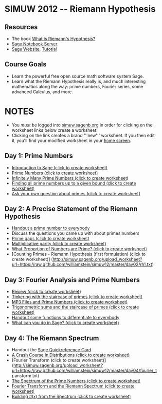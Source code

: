 SIMUW 2012 -- Riemann Hypothesis
================================

Resources
---------
  * The book [What is Riemann's Hypothesis?](http://wstein.org/rh/)
  * [Sage Notebook Server](http://simuw.sagenb.org)
  * [Sage Website](http://sagemath.org/), [Tutorial](http://www.sagemath.org/doc/tutorial/)
  
Course Goals
------------
  * Learn the powerful free open source math software system Sage.
  * Learn what the Riemann Hypothesis really is, and much interesting mathematics along the way: prime numbers, Fourier series, some advanced Calculus, and more.
  
NOTES
=====
  * You *must* be logged into [simuw.sagenb.org](http://simuw.sagenb.org) in order for clicking on the worksheet links below create a worksheet!
  * Clicking on the link creates a brand '''new''' worksheet.  If you then edit it, you'll find your modified worksheet in your [home screen](http://simuw.sagenb.org/home).

Day 1: Prime Numbers
--------------------
  * [Introduction to Sage (click to create worksheet)](http://simuw.sagenb.org/upload_worksheet?url=https://raw.github.com/williamstein/simuw12/master/day01/intro_to_sage.txt)
  * [Prime Numbers (click to create worksheet)](http://simuw.sagenb.org/upload_worksheet?url=https://raw.github.com/williamstein/simuw12/master/day01/prime_numbers.txt)
  * [Infinitely Many Prime Numbers (click to create worksheet)](http://simuw.sagenb.org/upload_worksheet?url=https://raw.github.com/williamstein/simuw12/master/day01/infinitely_many_primes.txt)
  * [Finding all prime numbers up to a given bound (click to create worksheet)](http://simuw.sagenb.org/upload_worksheet?url=https://raw.github.com/williamstein/simuw12/master/day01/finding_all_primes.txt)
  * [Ask your own question about primes (click to create worksheet)](http://simuw.sagenb.org/upload_worksheet?url=https://raw.github.com/williamstein/simuw12/master/day01/ask_your_own_question.txt)

Day 2: A Precise Statement of the Riemann Hypothesis
----------------------------------------------------
  * [Handout a prime number to everybody](https://github.com/williamstein/simuw12/blob/master/day02/primes.pdf?raw=true)
  * Discuss the questions you came up with about primes numbers
  * [Prime gaps (click to create worksheet)](http://simuw.sagenb.org/upload_worksheet?url=https://raw.github.com/williamstein/simuw12/master/day02/prime_gaps.txt)
  * [Multiplicative parity (click to create worksheet)](http://simuw.sagenb.org/upload_worksheet?url=https://raw.github.com/williamstein/simuw12/master/day02/multiplicative_parity.txt)
  * [What Proportion of Numbers are Prime? (click to create worksheet)](http://simuw.sagenb.org/upload_worksheet?url=https://raw.github.com/williamstein/simuw12/master/day02/prime_proportion.txt)
  * [Counting Primes - Riemann Hypothesis (first formulation) (click to create worksheet)] (http://simuw.sagenb.org/upload_worksheet?url=https://raw.github.com/williamstein/simuw12/master/day02/rh1.txt)

Day 3: Fourier Analysis and Prime Numbers
-----------------------------------------
  * [Review (click to create worksheet)](http://simuw.sagenb.org/upload_worksheet?url=https://raw.github.com/williamstein/simuw12/master/day03/review.txt)
  * [Tinkering with the staircase of primes (click to create worksheet)](http://simuw.sagenb.org/upload_worksheet?url=https://raw.github.com/williamstein/simuw12/master/day03/tinkering.txt)
  * [MP3 Files and Prime Numbers (click to create worksheet)](http://simuw.sagenb.org/upload_worksheet?url=https://raw.github.com/williamstein/simuw12/master/day03/fourier.txt)
  * [Trigonometric sums and the staircase of primes (click to create worksheet)](http://simuw.sagenb.org/upload_worksheet?url=https://raw.github.com/williamstein/simuw12/master/day03/trig_sums.txt)
  * [Handout some functions to differentiate to everybody](https://github.com/williamstein/simuw12/blob/master/day03/slope_handout.pdf?raw=true)
  * [What can you do in Sage? (click to create worksheet)](http://simuw.sagenb.org/upload_worksheet?url=https://raw.github.com/williamstein/simuw12/master/day03/sage.txt)

Day 4: The Riemann Spectrum
---------------------------
  * Handout the [Sage Quickreference Card](http://wiki.sagemath.org/quickref?action=AttachFile&do=get&target=quickref.pdf)
  * [A Crash Course in Distributions (click to create worksheet)](http://simuw.sagenb.org/upload_worksheet?url=https://raw.github.com/williamstein/simuw12/master/day04/distributions.txt)
  * [Fourier Transform (click to create worksheet)](http://simuw.sagenb.org/upload_worksheet?url=https://raw.github.com/williamstein/simuw12/master/day04/fourier_tr ansform.txt)
  * [The Spectrum of the Prime Numbers (click to create worksheet)](http://simuw.sagenb.org/upload_worksheet?url=https://raw.github.com/williamstein/simuw12/master/day04/spectrum_of_primes.txt)
  * [Fourier Transform and the Riemann Spectrum (click to create worksheet)](http://simuw.sagenb.org/upload_worksheet?url=https://raw.github.com/williamstein/simuw12/master/day04/fourier_riemann.txt)
  * [Building $\pi(x)$ from the Spectrum (click to create worksheet)](http://simuw.sagenb.org/upload_worksheet?url=https://raw.github.com/williamstein/simuw12/master/day04/riemann_rk.txt)